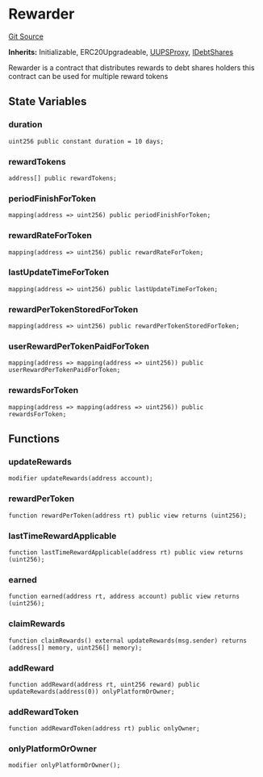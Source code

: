 # Rewarder

[Git Source](https://dapp-devs.com/ssh://git@git.2222/lumos-labs/xassets/contracts/synths-contracts/blob/969beda74f0f892980053e9edc62c163df24916a/src/core/shares/modules/_Rewarder.sol)

**Inherits:**
Initializable, ERC20Upgradeable, [UUPSProxy](/src/common/_UUPSProxy.sol/abstract.UUPSProxy.md), [IDebtShares](/src/interface/IDebtShares.sol/interface.IDebtShares.md)

Rewarder is a contract that distributes rewards to debt shares holders
this contract can be used for multiple reward tokens

## State Variables

### duration

```solidity
uint256 public constant duration = 10 days;
```

### rewardTokens

```solidity
address[] public rewardTokens;
```

### periodFinishForToken

```solidity
mapping(address => uint256) public periodFinishForToken;
```

### rewardRateForToken

```solidity
mapping(address => uint256) public rewardRateForToken;
```

### lastUpdateTimeForToken

```solidity
mapping(address => uint256) public lastUpdateTimeForToken;
```

### rewardPerTokenStoredForToken

```solidity
mapping(address => uint256) public rewardPerTokenStoredForToken;
```

### userRewardPerTokenPaidForToken

```solidity
mapping(address => mapping(address => uint256)) public userRewardPerTokenPaidForToken;
```

### rewardsForToken

```solidity
mapping(address => mapping(address => uint256)) public rewardsForToken;
```

## Functions

### updateRewards

```solidity
modifier updateRewards(address account);
```

### rewardPerToken

```solidity
function rewardPerToken(address rt) public view returns (uint256);
```

### lastTimeRewardApplicable

```solidity
function lastTimeRewardApplicable(address rt) public view returns (uint256);
```

### earned

```solidity
function earned(address rt, address account) public view returns (uint256);
```

### claimRewards

```solidity
function claimRewards() external updateRewards(msg.sender) returns (address[] memory, uint256[] memory);
```

### addReward

```solidity
function addReward(address rt, uint256 reward) public updateRewards(address(0)) onlyPlatformOrOwner;
```

### addRewardToken

```solidity
function addRewardToken(address rt) public onlyOwner;
```

### onlyPlatformOrOwner

```solidity
modifier onlyPlatformOrOwner();
```
